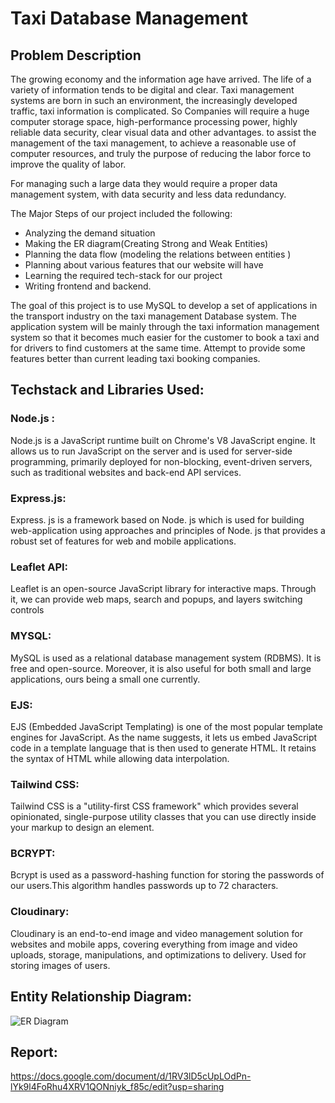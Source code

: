 # Taxi Database Management
## Problem Description
The growing economy and the information age have arrived. The life of a variety of information tends to be digital and clear. Taxi management systems are born in such an environment, the increasingly developed traffic, taxi information is complicated.
So Companies will require a huge computer storage space, high-performance processing power, highly reliable data security, clear visual data and other advantages.
to assist the management of the taxi management, to achieve a reasonable use of computer resources, and truly the purpose of reducing the labor force to improve the quality of labor.

For managing such a large data they would require a proper data management system, with data security and less data redundancy. 

The Major Steps  of our project included the following: 
- Analyzing the demand situation
- Making the ER diagram(Creating Strong and Weak Entities) 
- Planning the data flow (modeling the relations between entities ) 
- Planning about various features that our website will have
- Learning the required tech-stack for our project
- Writing frontend and backend.

The goal of this project is to use MySQL to develop a set of applications in the transport
industry on the taxi management Database system. The application system will be mainly through the taxi information management system so that it becomes much easier for the customer to book a taxi and for drivers to find customers at the same time. Attempt to provide some features better than current leading taxi booking companies.

## Techstack and Libraries Used:
### Node.js : 
Node.js is a JavaScript runtime built on Chrome's V8 JavaScript engine. It allows us to run JavaScript on the server and is used for server-side programming, primarily deployed for non-blocking, event-driven servers, such as traditional websites and back-end API services.
### Express.js: 
Express. js is a framework based on Node. js which is used for building web-application using approaches and principles of Node. js that provides a robust set of features for web and mobile applications.
### Leaflet API:						
Leaflet is an open-source JavaScript library for interactive maps. Through it, we can provide web maps, search and popups, and layers switching controls
### MYSQL:
MySQL is used as a relational database management system (RDBMS). It is free and open-source. Moreover, it is also useful for both small and large applications, ours being a small one currently.
### EJS: 
EJS (Embedded JavaScript Templating) is one of the most popular template engines for JavaScript. As the name suggests, it lets us embed JavaScript code in a template language that is then used to generate HTML. It retains the syntax of HTML while allowing data interpolation.
### Tailwind CSS:
Tailwind CSS is a "utility-first CSS framework" which provides several opinionated, single-purpose utility classes that you can use directly inside your markup to design an element.
### BCRYPT: 
Bcrypt is used as a  password-hashing function for storing the passwords of our users.This algorithm handles passwords up to 72 characters.
### Cloudinary:
Cloudinary is an end-to-end image and video management solution for websites and mobile apps, covering everything from image and video uploads, storage, manipulations, and optimizations to delivery. Used for storing images of users.

## Entity Relationship Diagram:
![ER Diagram](https://drive.google.com/file/d/15UuOLsOPG3b-vjGs_D7BLsVVMfP0Vs-z/view?usp=sharing)

## Report: 
https://docs.google.com/document/d/1RV3lD5cUpLOdPn-lYk9l4FoRhu4XRV1QONniyk_f85c/edit?usp=sharing
